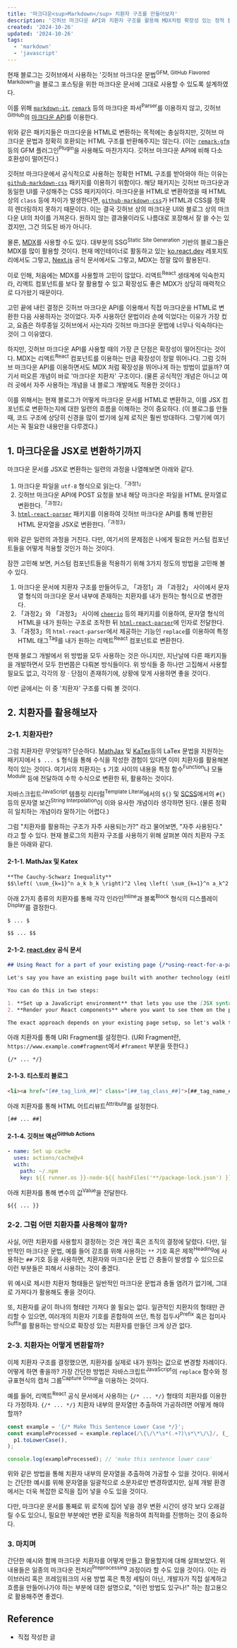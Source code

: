 ```yaml
---
title: '마크다운<sup>Markdown</sup> 치환자 구조를 만들어보자'
description: '깃허브 마크다운 API와 치환자 구조를 활용해 MDX처럼 확장성 있는 정적 블로그 환경을 만들며, 치환자 구조와 정규표현식을 통한 마크다운 전처리로 커스텀 컴포넌트를 적용한다.'
created: '2024-10-26'
updated: '2024-10-26'
tags:
  - 'markdown'
  - 'javascript'
---
```


현재 블로그는 깃허브에서 사용하는 '깃허브 마크다운 문법<sup>GFM, GitHub Flavored Markdown</sup>'을 블로그 포스팅을 위한 마크다운 문서에 그대로 사용할 수 있도록 설계하였다.

이를 위해 [`markdown-it`](https://www.npmjs.com/package/markdown-it), [`remark`](https://www.npmjs.com/package/remark) 등의 마크다운 파서<sup>Parser</sup>를 이용하지 않고, 깃허브<sup>GitHub</sup>의 [마크다운 API](https://docs.github.com/ko/rest/markdown/markdown?apiVersion=2022-11-28)를 이용한다.

위와 같은 패키지들은 마크다운을 HTML로 변환하는 목적에는 충실하지만, 깃허브 마크다운 문법과 정확히 호환되는 HTML 구조를 반환해주지는 않는다. (이는 [`remark-gfm`](https://www.npmjs.com/package/remark-gfm) 등의 GFM 플러그인<sup>Plugin</sup>을 사용해도 마찬가지다. 깃허브 마크다운 API에 비해 다소 호환성이 떨어진다.)

깃허브 마크다운에서 공식적으로 사용하는 정확한 HTML 구조를 받아와야 하는 이유는 [`github-markdown-css`](https://www.npmjs.com/package/github-markdown-css) 패키지를 이용하기 위함이다. 해당 패키지는 깃허브 마크다운과 동일한 UI를 구성해주는 CSS 패키지이다. 마크다운을 HTML로 변환하였을 때 HTML 상의 `class` 등에 차이가 발생한다면, [`github-markdown-css`](https://www.npmjs.com/package/github-markdown-css)가 HTML과 CSS를 정확히 렌더링하지 못하기 때문이다. 이는 결국 깃허브 상의 마크다운 UI와 블로그 상의 마크다운 UI의 차이를 가져온다. 원하지 않는 결과물이라도 나름대로 포장해서 잘 쓸 수는 있겠지만, 그건 의도된 바가 아니다.

물론, [MDX](https://mdxjs.com/)를 사용할 수도 있다. 대부분의 SSG<sup>Static Site Generation</sup> 기반의 블로그들은 MDX를 많이 활용할 것이다. 현재 메인테이너로 활동하고 있는 [ko.react.dev](https://github.com/reactjs/ko.react.dev) 레포지토리에서도 그렇고, [Next.js](https://github.com/vercel/next.js/tree/canary/docs) 공식 문서에서도 그렇고, MDX는 정말 많이 활용된다.

이로 인해, 처음에는 MDX를 사용할까 고민이 많았다. 리액트<sup>React</sup> 생태계에 익숙한지라, 리액트 컴포넌트를 보다 잘 활용할 수 있고 확장성도 좋은 MDX가 상당히 매력적으로 다가왔기 때문이다.

고민 끝에 내린 결정은 깃허브 마크다운 API를 이용해서 직접 마크다운을 HTML로 변환한 다음 사용하자는 것이었다. 자주 사용하던 문법이라 손에 익었다는 이유가 가장 컸고, 요즘은 하루종일 깃허브에서 사는지라 깃허브 마크다운 문법에 너무나 익숙하다는 것이 그 이유였다.

하지만, 깃허브 마크다운 API를 사용할 때의 가장 큰 단점은 확장성이 떨어진다는 것이다. MDX는 리액트<sup>React</sup> 컴포넌트를 이용하는 만큼 확장성이 정말 뛰어나다. 그럼 깃허브 마크다운 API를 이용하면서도 MDX 처럼 확장성을 뛰어나게 하는 방법이 없을까? 여기서 떠오른 개념이 바로 '마크다운 치환자' 구조이다. (물론 공식적인 개념은 아니고 여러 곳에서 자주 사용하는 개념을 내 블로그 개발에도 적용한 것이다.)

이를 위해서는 현재 블로그가 어떻게 마크다운 문서를 HTML로 변환하고, 이를 JSX 컴포넌트로 변환하는지에 대한 일련의 흐름을 이해하는 것이 중요하다. (이 블로그를 만들 때, 코드 구조에 상당히 신경을 많이 썼기에 실제 로직은 훨씬 방대하다. 그렇기에 여기서는 꼭 필요한 내용만을 다루겠다.)

## 1. 마크다운을 JSX로 변환하기까지

마크다운 문서를 JSX로 변환하는 일련의 과정을 나열해보면 아래와 같다.

1. 마크다운 파일을 `utf-8` 형식으로 읽는다.<sup>「과정1」</sup>
1. 깃허브 마크다운 API에 POST 요청을 보내 해당 마크다운 파일을 HTML 문자열로 변환한다.<sup>「과정2」</sup>
1. [`html-react-parser`](https://github.com/remarkablemark/html-react-parser) 패키지를 이용하여 깃허브 마크다운 API를 통해 반환된 HTML 문자열을 JSX로 변환한다.<sup>「과정3」</sup>

위와 같은 일련의 과정을 거친다. 다만, 여기서의 문제점은 나에게 필요한 커스텀 컴포넌트들을 어떻게 적용할 것인가 하는 것이다.

잠깐 고민해 보면, 커스텀 컴포넌트들을 적용하기 위해 3가지 정도의 방법을 고민해 볼 수 있다.

1. 마크다운 문서에 치환자 구조를 만들어두고, 「과정1」과 「과정2」 사이에서 문자열 형식의 마크다운 문서 내부에 존재하는 치환자를 내가 원하는 형식으로 변경한다.
1. 「과정2」와 「과정3」 사이에 [`cheerio`](https://www.npmjs.com/package/cheerio) 등의 패키지를 이용하여, 문자열 형식의 HTML을 내가 원하는 구조로 조작한 뒤 [`html-react-parser`](https://github.com/remarkablemark/html-react-parser)에 인자로 전달한다.
1. 「과정3」의 `html-react-parser`에서 제공하는 기능인 `replace`를 이용하여 특정 HTML 태그<sup>Tag</sup>를 내가 원하는 리액트<sup>React</sup> 컴포넌트로 변환한다.

현재 블로그 개발에서 위 방법을 모두 사용하는 것은 아니지만, 지난날에 다른 패키지들을 개발하면서 모두 한번쯤은 다뤄본 방식들이다. 위 방식들 중 하나만 고집해서 사용할 필요도 없고, 각각의 장ㆍ단점이 존재하기에, 상황에 맞게 사용하면 좋을 것이다.

이번 글에서는 이 중 '치환자' 구조를 다뤄 볼 것이다.

## 2. 치환자를 활용해보자

### 2-1. 치환자란?

그럼 치환자란 무엇일까? 단순하다. [MathJax](https://www.mathjax.org/) 및 [KaTex](https://katex.org/)등의 LaTex 문법을 지원하는 패키지에서 `$ ... $` 형식을 통해 수식을 작성한 경험이 있다면 이미 치환자를 활용해본 적이 있는 것이다. 여기서의 치환자는 `$` 기호 사이의 내용을 특정 함수<sup>Function</sup>나 모듈<sup>Module</sup> 등에 전달하여 수학 수식으로 변환한 뒤, 활용하는 것이다.

자바스크립트<sup>JavaScript</sup> 템플릿 리터럴<sup>Template Literal</sup>에서의 `${}` 및 [SCSS](https://sass-lang.com/)에서의 `#{}` 등의 문자열 보간<sup>String Interpolation</sup>이 이와 유사한 개념이라 생각하면 된다. (물론 정확히 일치하는 개념이라 말하기는 어렵다.)

그럼 "치환자를 활용하는 구조가 자주 사용되는가?" 라고 물어보면, "자주 사용된다." 라고 할 수 있다. 현재 블로그의 치환자 구조를 사용하기 위해 살펴본 여러 치환자 구조들은 아래와 같다.

#### 2-1-1. MathJax 및 Katex

```markdown
**The Cauchy-Schwarz Inequality**
$$\left( \sum_{k=1}^n a_k b_k \right)^2 \leq \left( \sum_{k=1}^n a_k^2 \right) \left( \sum_{k=1}^n b_k^2 \right)$$
```

아래 2가지 종류의 치환자를 통해 각각 인라인<sup>Inline</sup>과 블록<sup>Block</sup> 형식의 디스플레이<sup>Display</sup>를 결정한다.

```text
$ ... $
```

```text
$$ ... $$
```

#### 2-1-2. [react.dev](https://github.com/reactjs/react.dev) 공식 문서

```markdown
## Using React for a part of your existing page {/*using-react-for-a-part-of-your-existing-page*/}

Let's say you have an existing page built with another technology (either a server one like Rails, or a client one like Backbone), and you want to render interactive React components somewhere on that page. That's a common way to integrate React--in fact, it's how most React usage looked at Meta for many years!

You can do this in two steps:

1. **Set up a JavaScript environment** that lets you use the [JSX syntax](/learn/writing-markup-with-jsx), split your code into modules with the [`import`](https://developer.mozilla.org/en-US/docs/Web/JavaScript/Reference/Statements/import) / [`export`](https://developer.mozilla.org/en-US/docs/Web/JavaScript/Reference/Statements/export) syntax, and use packages (for example, React) from the [npm](https://www.npmjs.com/) package registry.
2. **Render your React components** where you want to see them on the page.

The exact approach depends on your existing page setup, so let's walk through some details.
```

아래 치환자를 통해 URI Fragment를 설정한다. (URI Fragment란, `https://www.example.com#fragment`에서 `#frament` 부분을 뜻한다.)

```text
{/* ... */}
```

#### 2-1-3. 티스토리 블로그

```html
<li><a href="[##_tag_link_##]" class="[##_tag_class_##]">[##_tag_name_##]</a></li>
```

아래 치환자를 통해 HTML 어트리뷰트<sup>Attribute</sup>를 설정한다.

```text
[## ... ##]
```

#### 2-1-4. 깃허브 액션<sup>GitHub Actions</sup>

```yaml
- name: Set up cache
  uses: actions/cache@v4
  with:
    path: ~/.npm
    key: ${{ runner.os }}-node-${{ hashFiles('**/package-lock.json') }}
```

아래 치환자를 통해 변수의 값<sup>Value</sup>을 전달한다.

```text
${{ ... }}
```

### 2-2. 그럼 어떤 치환자를 사용해야 할까?

사실, 어떤 치환자를 사용할지 결정하는 것은 개인 혹은 조직의 결정에 달렸다. 다만, 일반적인 마크다운 문법, 예를 들어 강조를 위해 사용하는 `**` 기호 혹은 제목<sup>Heading</sup>에 사용하는 `##` 기호 등을 사용하면, 치환자와 마크다운 문법 간 충돌이 발생할 수 있으므로 이런 부분들은 피해서 사용하는 것이 좋겠다.

위 예시로 제시한 치환자 형태들은 일반적인 마크다운 문법과 충돌 염려가 없기에, 그대로 가져다가 활용해도 좋을 것이다.

또, 치환자를 굳이 하나의 형태만 가져다 쓸 필요는 없다. 일관적인 치환자의 형태만 관리할 수 있으면, 여러개의 치환자 기호를 혼합하여 쓰던, 특정 접두사<sup>Prefix</sup> 혹은 접미사<sup>Suffix</sup>를 활용하는 방식으로 확장성 있는 치환자를 만들던 크게 상관 없다.

### 2-3. 치환자는 어떻게 변환할까?

이제 치환자 구조를 결정했으면, 치환자를 실제로 내가 원하는 값으로 변경할 차례이다. 어떻게 하면 좋을까? 가장 간단한 방법은 자바스크립트<sup>JavaScript</sup>의 `replace` 함수와 정규표현식의 캡처 그룹<sup>Capture Group</sup>을 이용하는 것이다.

예를 들어, 리액트<sup>React</sup> 공식 문서에서 사용하는 `{/* ... */}` 형태의 치환자를 이용한다 가정하자. `{/* ... */}` 치환자 내부의 문자열만 추출하여 가공하려면 어떻게 해야할까?

```javascript
const example = '{/* Make This Sentence Lower Case */}';
const exampleProcessed = example.replace(/\{\/\*\s*(.+?)\s*\*\/\}/, (_, p1) =>
  p1.toLowerCase(),
);

console.log(exampleProcessed); // 'make this sentence lower case'
```

위와 같은 방법을 통해 치환자 내부의 문자열을 추출하여 가공할 수 있을 것이다. 위에서는 간단한 예시를 위해 문자열을 일괄적으로 소문자로만 변경하였지만, 실제 개발 환경에서는 더욱 복잡한 로직을 집어 넣을 수도 있을 것이다.

다만, 마크다운 문서를 통째로 위 로직에 집어 넣을 경우 변환 시간이 생각 보다 오래걸릴 수도 있으니, 필요한 부분에만 변환 로직을 적용하여 최적화를 진행하는 것이 중요하다.

### 3. 마치며

간단한 예시와 함께 마크다운 치환자를 어떻게 만들고 활용할지에 대해 살펴보았다. 위 내용들은 일종의 마크다운 전처리<sup>Preprocessing</sup> 과정이라 할 수도 있을 것이다. 이는 라이브러리 혹은 프레임워크의 사용 방법 혹은 특정 세팅이 아닌, 개발자가 직접 설계하고 흐름을 만들어나가야 하는 부분에 대한 설명으로, "이런 방법도 있구나!" 하는 참고용으로 활용해주면 좋겠다.

## Reference

- 직접 작성한 글
